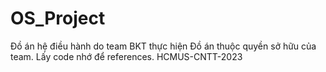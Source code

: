 # OS_Project
Đồ án hệ điều hành do team BKT thực hiện
Đồ án thuộc quyền sở hữu của team. Lấy code nhớ để references.
HCMUS-CNTT-2023

